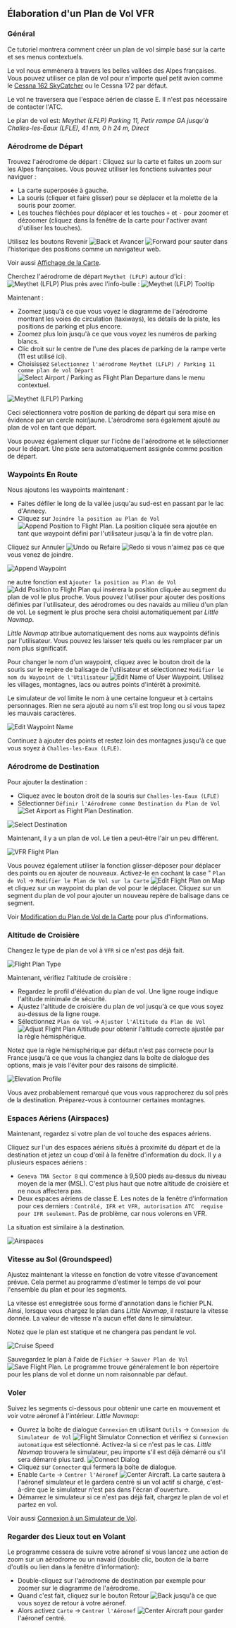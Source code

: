 ## Élaboration d'un Plan de Vol VFR

### Général

Ce tutoriel montrera comment créer un plan de vol simple basé sur la carte et ses menus contextuels.

Le vol nous emmènera à travers les belles vallées des Alpes françaises. Vous pouvez utiliser ce plan de vol pour n'importe quel petit avion comme le [Cessna 162 SkyCatcher](http://www.flight1.com/view.asp?page=skycatcher) ou le Cessna 172 par défaut.

Le vol ne traversera que l'espace aérien de classe E. Il n'est pas nécessaire de contacter l'ATC.

Le plan de vol est: _Meythet \(LFLP\) Parking 11, Petir rampe GA jusqu'à Challes-les-Eaux \(LFLE\), 41 nm, 0 h 24 m, Direct_

### Aérodrome de Départ

Trouvez l'aérodrome de départ :
Cliquez sur la carte et faites un zoom sur les Alpes françaises. Vous pouvez utiliser les fonctions suivantes pour naviguer :

* La carte superposée à gauche.
* La souris \(cliquer et faire glisser\) pour se déplacer et la molette de la souris pour zoomer.
* Les touches flêchées pour déplacer et les touches `+` et `-` pour zoomer et dézoomer \(cliquez dans la fenêtre de la carte pour l'activer avant d'utiliser les touches\).

Utilisez les boutons Revenir ![Back](../images/icons/back.png) et Avancer ![Forward](../images/icons/next.png) pour sauter dans l'historique des positions comme un navigateur web.

Voir aussi [Affichage de la Carte](MAPDISPLAY.md).

Cherchez l'aérodrome de départ `Meythet (LFLP)` autour d'ici :
![Meythet (LFLP)](../images/tutorial/vfrmap.jpg)
Plus près avec l'info-bulle :
![Meythet (LFLP) Tooltip](../images/tutorial/vfrmapclose.jpg)

Maintenant :

* Zoomez jusqu'à ce que vous voyez le diagramme de l'aérodrome montrant les voies de circulation (taxiways), les détails de la piste, les positions de parking et plus encore.
* Zoomez plus loin jusqu'à ce que vous voyez les numéros de parking blancs.
* Clic droit sur le centre de l'une des places de parking de la rampe verte \(11 est utilisé ici\).
* Choisissez `Sélectionnez l'aérodrome Meythet (LFLP) / Parking 11 comme plan de vol Départ` ![Select Airport / Parking as Flight Plan Departure](../images/icons/airportroutestart.png) dans le menu contextuel.

![Meythet (LFLP) Parking](../images/tutorial/vfrmapparking.jpg)

Ceci sélectionnera votre position de parking de départ qui sera mise en évidence par un cercle noir/jaune. L'aérodrome sera également ajouté au plan de vol en tant que départ.

Vous pouvez également cliquer sur l'icône de l'aérodrome et le sélectionner pour le départ. Une piste sera automatiquement assignée comme position de départ.

### Waypoints En Route 

Nous ajoutons les waypoints maintenant :

* Faites défiler le long de la vallée jusqu'au sud-est en passant par le lac d'Annecy.
* Cliquez sur `Joindre la position au Plan de Vol` ![Append Position to Flight Plan](../images/icons/routeadd.png). La position cliquée sera ajoutée en tant que waypoint défini par l'utilisateur jusqu'à la fin de votre plan.

Cliquez sur Annuler ![Undo](../images/icons/undo.png) ou Refaire ![Redo](../images/icons/redo.png) si vous n'aimez pas ce que vous venez de joindre.

![Append Waypoint](../images/tutorial/vfrappend_fr.jpg)

ne autre fonction est `Ajouter la position au Plan de Vol` ![Add Position to Flight Plan](../images/icons/routeadd.png) qui insérera la position cliquée au segment du plan de vol le plus proche. Vous pouvez l'utiliser pour ajouter des positions définies par l'utilisateur, des aérodromes ou des navaids au milieu d'un plan de vol. Le segment le plus proche sera choisi automatiquement par _Little Navmap_.

_Little Navmap_ attribue automatiquement des noms aux waypoints définis par l'utilisateur. Vous pouvez les laisser tels quels ou les remplacer par un nom plus significatif.

Pour changer le nom d'un waypoint, cliquez avec le bouton droit de la souris sur le repère de balisage de l'utilisateur et sélectionnez `Modifier le nom du Waypoint de l'Utilisateur` ![Edit Name of User Waypoint](../images/icons/routestring.png). Utilisez les villages, montagnes, lacs ou autres points d'intérêt à proximité.

Le simulateur de vol limite le nom à une certaine longueur et à certains personnages. Rien ne sera ajouté au nom s'il est trop long ou si vous tapez les mauvais caractères.

![Edit Waypoint Name](../images/tutorial/vfreditname_fr.jpg)

Continuez à ajouter des points et restez loin des montagnes jusqu'à ce que vous soyez à `Challes-les-Eaux (LFLE)`.

### Aérodrome de Destination

Pour ajouter la destination :

* Cliquez avec le bouton droit de la souris sur `Challes-les-Eaux (LFLE)`
* Sélectionner `Définir l'Aérodrome comme Destination du Plan de Vol` ![Set Airport as Flight Plan Destination](../images/icons/airportroutedest.png).

![Select Destination](../images/tutorial/vfrdest_fr.jpg)

Maintenant, il y a un plan de vol. Le tien a peut-être l'air un peu différent.

![VFR Flight Plan](../images/tutorial/vfrflightplan.jpg)

Vous pouvez également utiliser la fonction glisser-déposer pour déplacer des points ou en ajouter de nouveaux. Activez-le en cochant la case " `Plan de Vol` -&gt; `Modifier le Plan de Vol sur la Carte` ![Edit Flight Plan on Map](../images/icons/routeedit.png) et cliquez sur un waypoint du plan de vol pour le déplacer. Cliquez sur un segment du plan de vol pour ajouter un nouveau repère de balisage dans ce segment.

Voir [Modification du Plan de Vol de la Carte](MAPFPEDIT.md) pour plus d'informations.

### Altitude de Croisière

Changez le type de plan de vol à `VFR` si ce n'est pas déjà fait.

![Flight Plan Type](../images/tutorial/vfrtype_fr.jpg)

Maintenant, vérifiez l'altitude de croisière :

* Regardez le profil d'élévation du plan de vol. Une ligne rouge indique l'altitude minimale de sécurité.
* Ajustez l'altitude de croisière du plan de vol jusqu'à ce que vous soyez au-dessus de la ligne rouge.
* Sélectionnez `Plan de Vol` -&gt; `Ajuster l'Altitude du Plan de Vol` ![Adjust Flight Plan Altitude](../images/icons/routeadjustalt.png) pour obtenir l'altitude correcte ajustée par la règle hémisphérique.

Notez que la règle hémisphérique par défaut n'est pas correcte pour la France jusqu'à ce que vous la changiez dans la boîte de dialogue des options, mais je vais l'éviter pour des raisons de simplicité.

![Elevation Profile](../images/tutorial/vfrprofile_fr.jpg)

Vous avez probablement remarqué que vous vous rapprocherez du sol près de la destination. Préparez-vous à contourner certaines montagnes.

### Espaces Aériens (Airspaces)

Maintenant, regardez si votre plan de vol touche des espaces aériens.

Cliquez sur l'un des espaces aériens situés à proximité du départ et de la destination et jetez un coup d'œil à la fenêtre d'information du dock. Il y a plusieurs espaces aériens :

* `Geneva TMA Sector 8` qui commence à 9,500 pieds au-dessus du niveau moyen de la mer \(MSL\). C'est plus haut que notre altitude de croisière et ne nous affectera pas.
* Deux espaces aériens de classe E. Les notes de la fenêtre d'information pour ces derniers : `Contrôlé, IFR et VFR, autorisation ATC  requise pour IFR seulement`. Pas de problème, car nous volerons en VFR.

La situation est similaire à la destination.

![Airspaces](../images/tutorial/vfrairspace.jpg)

### Vitesse au Sol (Groundspeed)

Ajustez maintenant la vitesse en fonction de votre vitesse d'avancement prévue. Cela permet au programme d'estimer le temps de vol pour l'ensemble du plan et pour les segments.

La vitesse est enregistrée sous forme d'annotation dans le fichier PLN. Ainsi, lorsque vous chargez le plan dans _Little Navmap_, il restaure la vitesse donnée. La valeur de vitesse n'a aucun effet dans le simulateur.

Notez que le plan est statique et ne changera pas pendant le vol.

![Cruise Speed](../images/tutorial/vfrspeed_fr.jpg)

Sauvegardez le plan à l'aide de `Fichier` -&gt; `Sauver Plan de Vol` ![Save Flight Plan](../images/icons/filesave.png). Le programme trouve généralement le bon répertoire pour les plans de vol et donne un nom raisonnable par défaut.

### Voler

Suivez les segments ci-dessous pour obtenir une carte en mouvement et voir votre aéronef à l'intérieur. _Little Navmap_:

* Ouvrez la boîte de dialogue `Connexion` en utilisant `Outils` -&gt; `Connexion du Simulateur de Vol` ![Flight Simulator Connection](../images/icons/network.png) et vérifiez si `Connexion automatique` est sélectionné. Activez-la si ce n'est pas le cas.  _Little Navmap_ trouvera le simulateur, peu importe s'il est déjà démarré ou s'il sera démarré plus tard.
![Connect Dialog](../images/tutorial/vfrconnect_fr.jpg)
* Cliquez sur `Connecter` qui fermera la boîte de dialogue.
* Enable `Carte` -&gt; `Centrer l'Aéronef` ![Center Aircraft](../images/icons/centeraircraft.png). La carte sautera à l'aéronef simulateur et le gardera centré si un vol actif si chargé, c'est-à-dire que le simulateur n'est pas dans l'écran d'ouverture.
* Démarrez le simulateur si ce n'est pas déjà fait, chargez le plan de vol et partez en vol.

Voir aussi [Connexion à un Simulateur de Vol](CONNECT.md).

### Regarder des Lieux tout en Volant

Le programme cessera de suivre votre aéronef si vous lancez une action de zoom sur un aérodrome ou un navaid \(double clic, bouton de la barre d'outils ou lien dans la fenêtre d'information\):

* Double-cliquez sur l'aérodrome de destination par exemple pour zoomer sur le diagramme de l'aérodrome.
* Quand c'est fait, cliquez sur le bouton Retour ![Back](../images/icons/back.png) jusqu'à ce que vous soyez de retour à votre aéronef.
* Alors activez `Carte` -&gt; `Centrer l'Aéronef` ![Center Aircraft](../images/icons/centeraircraft.png) pour garder l'aéronef centré.

